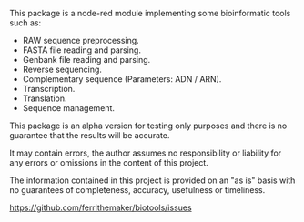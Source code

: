 This package is a node-red module implementing some bioinformatic tools such as:

- RAW sequence preprocessing.
- FASTA file reading and parsing.
- Genbank file reading and parsing.
- Reverse sequencing.
- Complementary sequence (Parameters: ADN / ARN).
- Transcription.
- Translation.
- Sequence management.

This package is an alpha version for testing only purposes and there is no guarantee that the results will be accurate. 

It may contain errors, the author assumes no responsibility or liability for any errors or omissions in the content of this project. 

The information contained in this project is provided on an "as is" basis with no guarantees of completeness, accuracy, usefulness or timeliness.

https://github.com/ferrithemaker/biotools/issues
